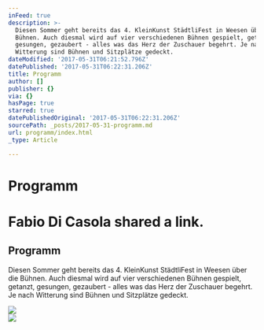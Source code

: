 ```yaml
---
inFeed: true
description: >-
  Diesen Sommer geht bereits das 4. KleinKunst StädtliFest in Weesen über die
  Bühnen. Auch diesmal wird auf vier verschiedenen Bühnen gespielt, getanzt,
  gesungen, gezaubert - alles was das Herz der Zuschauer begehrt. Je nach
  Witterung sind Bühnen und Sitzplätze gedeckt.
dateModified: '2017-05-31T06:21:52.796Z'
datePublished: '2017-05-31T06:22:31.206Z'
title: Programm
author: []
publisher: {}
via: {}
hasPage: true
starred: true
datePublishedOriginal: '2017-05-31T06:22:31.206Z'
sourcePath: _posts/2017-05-31-programm.md
url: programm/index.html
_type: Article

---
```

# Programm

# Fabio Di Casola shared a link.

<article style=""><h1>Programm</h1><p>Diesen Sommer geht bereits das 4. KleinKunst StädtliFest in Weesen über die Bühnen. Auch diesmal wird auf vier verschiedenen Bühnen gespielt, getanzt, gesungen, gezaubert - alles was das Herz der Zuschauer begehrt. Je nach Witterung sind Bühnen und Sitzplätze gedeckt.</p><img src="https://image.jimcdn.com/app/cms/image/transf/dimension=174x10000:format=jpg/path/s7a667ea08a93de72/image/i717176c92c422b2b/version/1480352727/image.jpg" /></article>

<article style=""><img src="https://external.xx.fbcdn.net/safe_image.php?d=AQAZHvl8mUxHZYId&amp;w=105&amp;h=105&amp;url=https%3A%2F%2Fimage.jimcdn.com%2Fapp%2Fcms%2Fimage%2Ftransf%2Fdimension%3D173x10000%3Aformat%3Djpg%2Fpath%2Fs7a667ea08a93de72%2Fimage%2Fif059685d52a267ee%2Fversion%2F1485017039%2Fimage.jpg&amp;cfs=1&amp;sx=6&amp;sy=0&amp;sw=105&amp;sh=105&amp;_nc_hash=AQA7K7Q8gwKgp4hh" /></article>